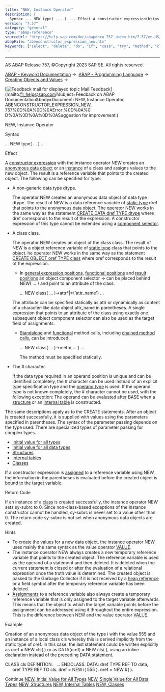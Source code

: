 ```yaml
---
title: "NEW, Instance Operator"
description: |
  Syntax ... NEW type( ... ) ... Effect A constructor expression(https://help.sap.com/doc/abapdocu_757_index_htm/7.57/en-US/abenconstructor_expressions.htm) with the instance operator NEW creates an anonymous data object(https://help.sap.com/doc/abapdocu_757_index_htm/7.57/en-US/abenanonymous_data
version: "7.57"
category: "general"
type: "abap-reference"
sourceUrl: "https://help.sap.com/doc/abapdocu_757_index_htm/7.57/en-US/abenconstructor_expression_new.htm"
abapFile: "abenconstructor_expression_new.htm"
keywords: ["select", "delete", "do", "if", "case", "try", "method", "class", "data", "types", "internal-table", "field-symbol", "abenconstructor", "expression", "new"]
---
```


* * *

AS ABAP Release 757, ©Copyright 2023 SAP SE. All rights reserved.

[ABAP - Keyword Documentation](https://help.sap.com/doc/abapdocu_757_index_htm/7.57/en-US/abenabap.htm) →  [ABAP - Programming Language](https://help.sap.com/doc/abapdocu_757_index_htm/7.57/en-US/abenabap_reference.htm) →  [Creating Objects and Values](https://help.sap.com/doc/abapdocu_757_index_htm/7.57/en-US/abencreate_objects.htm) → 

 [![](Mail.gif?object=Mail.gif&sap-language=EN "Feedback mail for displayed topic") Mail Feedback](mailto:f1_help@sap.com?subject=Feedback on ABAP Documentation&body=Document: NEW, Instance Operator, ABENCONSTRUCTOR_EXPRESSION_NEW, 757%0D%0A%0D%0AError:%0D%0A%0
D%0A%0D%0A%0D%0ASuggestion for improvement:)

NEW, Instance Operator

Syntax

... NEW type( ... ) ...

Effect

A [constructor expression](https://help.sap.com/doc/abapdocu_757_index_htm/7.57/en-US/abenconstructor_expressions.htm) with the instance operator NEW creates an [anonymous data object](https://help.sap.com/doc/abapdocu_757_index_htm/7.57/en-US/abenanonymous_data_object_glosry.htm "Glossary Entry") or an [instance](https://help.sap.com/doc/abapdocu_757_index_htm/7.57/en-US/abeninstance_glosry.htm "Glossary Entry") of a class and assigns values to the new object. The result is a reference variable that points to the created object. The following can be specified for type:

-   A non-generic data type dtype.
    
    The operator NEW creates an anonymous data object of data type dtype. The result of NEW is a data reference variable of [static type](https://help.sap.com/doc/abapdocu_757_index_htm/7.57/en-US/abenstatic_type_glosry.htm "Glossary Entry") dref that points to the anonymous data object. The operator NEW works in the same way as the statement [CREATE DATA dref TYPE dtype](https://help.sap.com/doc/abapdocu_757_index_htm/7.57/en-US/abapcreate_data_existing.htm) where dref corresponds to the result of the expression. A constructor expression of this type cannot be extended using a [component selector](https://help.sap.com/doc/abapdocu_757_index_htm/7.57/en-US/abencomponent_selector_glosry.htm "Glossary Entry").
    
-   A class class.
    
    The operator NEW creates an object of the class class. The result of NEW is a object reference variable of [static type](https://help.sap.com/doc/abapdocu_757_index_htm/7.57/en-US/abenstatic_type_glosry.htm "Glossary Entry") class that points to the object. he operator NEW works in the same way as the statement [CREATE OBJECT oref TYPE class](https://help.sap.com/doc/abapdocu_757_index_htm/7.57/en-US/abapcreate_object_explicit.htm) where oref corresponds to the result of the expression.
    
    -   In [general expression positions](https://help.sap.com/doc/abapdocu_757_index_htm/7.57/en-US/abengeneral_expression_positions.htm), [functional positions](https://help.sap.com/doc/abapdocu_757_index_htm/7.57/en-US/abenfunctional_positions.htm) and [result positions](https://help.sap.com/doc/abapdocu_757_index_htm/7.57/en-US/abenresult_position_glosry.htm "Glossary Entry") an object component selector \-> can be placed behind NEW( ... ) and point to an attribute of the class:
        
        ... NEW class( ... )->attr*|*('attr\_name') ...
        
    
    The attribute can be specified statically as attr or dynamically as content of a character-like data object attr\_name in parentheses. A single expression that points to an attribute of the class using exactly one subsequent object component selector can also be used as the target field of assignments.
    
    -   [Standalone](https://help.sap.com/doc/abapdocu_757_index_htm/7.57/en-US/abapcall_method_static_short.htm) and [functional](https://help.sap.com/doc/abapdocu_757_index_htm/7.57/en-US/abapcall_method_functional.htm) method calls, including [chained method calls](https://help.sap.com/doc/abapdocu_757_index_htm/7.57/en-US/abenchained_method_call_glosry.htm "Glossary Entry"), can be introduced:
        
        ... NEW class( ... )->meth( ... ) ...
        
        The method must be specified statically.
        
-   The # character.
    
    If the data type required in an operand position is unique and can be identified completely, the # character can be used instead of an explicit type specification type and the [operand type](https://help.sap.com/doc/abapdocu_757_index_htm/7.57/en-US/abenoperand_type_glosry.htm "Glossary Entry") is used. If the operand type is not known completely, the # character cannot be used, with the following exception: The operand can be evaluated after BASE when a [structure](https://help.sap.com/doc/abapdocu_757_index_htm/7.57/en-US/abennew_constructor_params_struct.htm) or an [internal table](https://help.sap.com/doc/abapdocu_757_index_htm/7.57/en-US/abennew_constructor_params_itab.htm) is constructed.
    

The same descriptions apply as to the CREATE statements. After an object is created successfully, it is supplied with values using the parameters specified in parentheses. The syntax of the parameter passing depends on the type used. There are specialized types of parameter passing for complex types.

-   [Initial value for all types](https://help.sap.com/doc/abapdocu_757_index_htm/7.57/en-US/abennew_constructor_params_initial.htm)
-   [Initial value for all data types](https://help.sap.com/doc/abapdocu_757_index_htm/7.57/en-US/abennew_constructor_params_single.htm)
-   [Structures](https://help.sap.com/doc/abapdocu_757_index_htm/7.57/en-US/abennew_constructor_params_struct.htm)
-   [Internal tables](https://help.sap.com/doc/abapdocu_757_index_htm/7.57/en-US/abennew_constructor_params_itab.htm)
-   [Classes](https://help.sap.com/doc/abapdocu_757_index_htm/7.57/en-US/abennew_constructor_params_class.htm)

If a constructor expression is [assigned](https://help.sap.com/doc/abapdocu_757_index_htm/7.57/en-US/abenequals_operator.htm) to a reference variable using NEW, the information in the parentheses is evaluated before the created object is bound to the target variable.

Return Code

If an instance of a [class](https://help.sap.com/doc/abapdocu_757_index_htm/7.57/en-US/abennew_constructor_params_class.htm) is created successfully, the instance operator NEW sets sy-subrc to 0. Since non-class-based exceptions of the instance constructor cannot be handled, sy-subrc is never set to a value other than 0. The return code sy-subrc is not set when anonymous data objects are created.

Hints

-   To create the values for a new data object, the instance operator NEW uses mainly the same syntax as the value operator [VALUE](https://help.sap.com/doc/abapdocu_757_index_htm/7.57/en-US/abenconstructor_expression_value.htm).
-   The instance operator NEW always creates a new temporary reference variable that points to the created object. The reference variable is used as the operand of a statement and then deleted. It is deleted when the current statement is closed or after the evaluation of a relational expression once the truth value is determined. The created object is passed to the Garbage Collector if it is not received by a [heap reference](https://help.sap.com/doc/abapdocu_757_index_htm/7.57/en-US/abenheap_reference_glosry.htm "Glossary Entry") or a field symbol after the temporary reference variable has been deleted.
-   [Assignments](https://help.sap.com/doc/abapdocu_757_index_htm/7.57/en-US/abenequals_operator.htm) to a reference variable also always create a temporary reference variable that is only assigned to the target variable afterwards. This means that the object to which the target variable points before the assignment can be addressed using it throughout the entire expression. This is the difference between NEW and the value operator [VALUE](https://help.sap.com/doc/abapdocu_757_index_htm/7.57/en-US/abenconstructor_expression_value.htm).

Example

Creation of an anonymous data object of the type i with the value 555 and an instance of a local class cls whereby this is derived implicitly from the static type of oref. In this case, the last statement could be written explicitly as oref = NEW cls( ) or as DATA(oref) = NEW cls( ), using an inline declaration instead of the preceding DATA statement.

CLASS cls DEFINITION.
  ...
ENDCLASS.
DATA: dref TYPE REF TO data,
      oref TYPE REF TO cls.
dref = NEW i( 555 ).
oref = NEW #( ).

Continue
[NEW, Initial Value for All Types](https://help.sap.com/doc/abapdocu_757_index_htm/7.57/en-US/abennew_constructor_params_initial.htm)
[NEW, Single Value for All Data Types](https://help.sap.com/doc/abapdocu_757_index_htm/7.57/en-US/abennew_constructor_params_single.htm)
[NEW, Structures](https://help.sap.com/doc/abapdocu_757_index_htm/7.57/en-US/abennew_constructor_params_struct.htm)
[NEW, Internal Tables](https://help.sap.com/doc/abapdocu_757_index_htm/7.57/en-US/abennew_constructor_params_itab.htm)
[NEW, Classes](https://help.sap.com/doc/abapdocu_757_index_htm/7.57/en-US/abennew_constructor_params_class.htm)